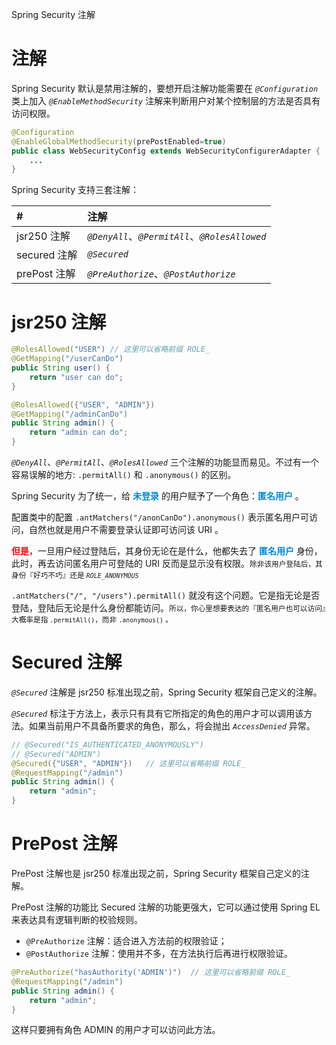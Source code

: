 <span class="title">Spring Security 注解</span>

# 注解

Spring Security 默认是禁用注解的，要想开启注解功能需要在 *`@Configuration`* 类上加入 *`@EnableMethodSecurity`* 注解来判断用户对某个控制层的方法是否具有访问权限。

```java
@Configuration
@EnableGlobalMethodSecurity(prePostEnabled=true)
public class WebSecurityConfig extends WebSecurityConfigurerAdapter {
    ...
}
```

Spring Security 支持三套注解：

| # | 注解 |
| :- | :- |
| jsr250 注解 | *`@DenyAll`*、*`@PermitAll`*、*`@RolesAllowed`* |
| secured 注解 | *`@Secured`*|
| prePost 注解 | *`@PreAuthorize`*、*`@PostAuthorize`*|

# jsr250 注解

```java
@RolesAllowed("USER") // 这里可以省略前缀 ROLE_
@GetMapping("/userCanDo")
public String user() {
    return "user can do";
}

@RolesAllowed({"USER", "ADMIN"})
@GetMapping("/adminCanDo")
public String admin() {
    return "admin can do";
}
```

*`@DenyAll`*、*`@PermitAll`*、*`@RolesAllowed`* 三个注解的功能显而易见。不过有一个容易误解的地方: `.permitAll()` 和 `.anonymous()` 的区别。

Spring Security 为了统一，给 <font color="#0088dd">**未登录**</font> 的用户赋予了一个角色：<font color="#0088dd">**匿名用户**</font> 。

配置类中的配置 `.antMatchers("/anonCanDo").anonymous()` 表示匿名用户可访问，自然也就是用户不需要登录认证即可访问该 URI 。

<font color="red">**但是**</font>，一旦用户经过登陆后，其身份无论在是什么，他都失去了 <font color="#0088dd">**匿名用户**</font> 身份，此时，再去访问匿名用户可登陆的 URI 反而是显示没有权限。<small>除非该用户登陆后，其身份『好巧不巧』还是   *`ROLE_ANONYMOUS`*</small>

`.antMatchers("/", "/users").permitAll()` 就没有这个问题。它是指无论是否登陆，登陆后无论是什么身份都能访问。<small>所以，你心里想要表达的『匿名用户也可以访问』大概率是指 `.permitAll()`，而非 `.anonymous()` 。</small>

# Secured 注解

*`@Secured`* 注解是 jsr250 标准出现之前，Spring Security 框架自己定义的注解。

*`@Secured`* 标注于方法上，表示只有具有它所指定的角色的用户才可以调用该方法。如果当前用户不具备所要求的角色，那么，将会抛出 *`AccessDenied`* 异常。

```java
// @Secured("IS_AUTHENTICATED_ANONYMOUSLY")
// @Secured("ADMIN")
@Secured({"USER", "ADMIN"})   // 这里可以省略前缀 ROLE_
@RequestMapping("/admin")
public String admin() {
    return "admin";
}
```

# PrePost 注解

PrePost 注解也是 jsr250 标准出现之前，Spring Security 框架自己定义的注解。

PrePost 注解的功能比 Secured 注解的功能更强大，它可以通过使用 Spring EL 来表达具有逻辑判断的校验规则。

- `@PreAuthorize` 注解：适合进入方法前的权限验证；
- `@PostAuthorize` 注解：使用并不多，在方法执行后再进行权限验证。

```java
@PreAuthorize("hasAuthority('ADMIN')")  // 这里可以省略前缀 ROLE_
@RequestMapping("/admin")
public String admin() {
    return "admin";
}
```

这样只要拥有角色 ADMIN 的用户才可以访问此方法。

